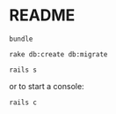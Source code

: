 # README


```
bundle

rake db:create db:migrate

rails s
```

or to start a console:

```
rails c
```
